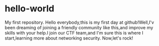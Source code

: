 # hello-world
My first repository.
Hello everybody,this is my first day at github!Well,I'v been dreaming of joining a friendly community like this,and improve my skills with your help.I join our CTF team,and I'm sure this is where I start,learning more about networking security.
Now,let's rock!
